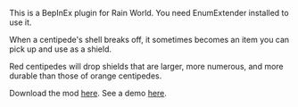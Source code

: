 This is a BepInEx plugin for Rain World. You need EnumExtender installed to use it.

When a centipede's shell breaks off, it sometimes becomes an item you can pick up and use as a shield.

Red centipedes will drop shields that are larger, more numerous, and more durable than those of orange centipedes.

Download the mod [here](https://github.com/Dual-Iron/fisob-api/releases/latest). See a demo [here](https://youtu.be/pt466Bwf_xg).
